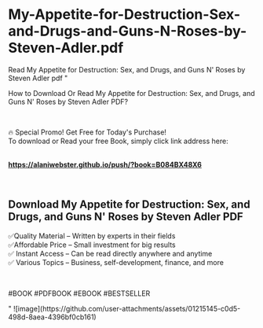 # My-Appetite-for-Destruction-Sex-and-Drugs-and-Guns-N-Roses-by-Steven-Adler.pdf
Read My Appetite for Destruction: Sex, and Drugs, and Guns N' Roses by Steven Adler pdf
"<p>How to Download Or Read My Appetite for Destruction: Sex, and Drugs, and Guns N' Roses by Steven Adler PDF?</p>
<p>&nbsp;</p>
<p>&#128293;  Special Promo! Get Free for Today's Purchase!<br />To download or Read your free Book, simply click link address here:&nbsp;<br />&nbsp;</p>
<p><a href=""https://alaniwebster.github.io/push/?book=B084BX48X6""><strong>https://alaniwebster.github.io/push/?book=B084BX48X6</strong></a></p>
<p>&nbsp;</p>
<h2>Download My Appetite for Destruction: Sex, and Drugs, and Guns N' Roses by Steven Adler PDF</h2>
<p>&#x2705;Quality Material &ndash; Written by experts in their fields<br />&#x2705;Affordable Price &ndash; Small investment for big results<br />&#x2705; Instant Access &ndash; Can be read directly anywhere and anytime<br />&#x2705; Various Topics &ndash; Business, self-development, finance, and more</p>
<p>&nbsp;</p>
<p>#BOOK #PDFBOOK #EBOOK #BESTSELLER</p>
"
![image](https://github.com/user-attachments/assets/01215145-c0d5-498d-8aea-4396bf0cb161)
